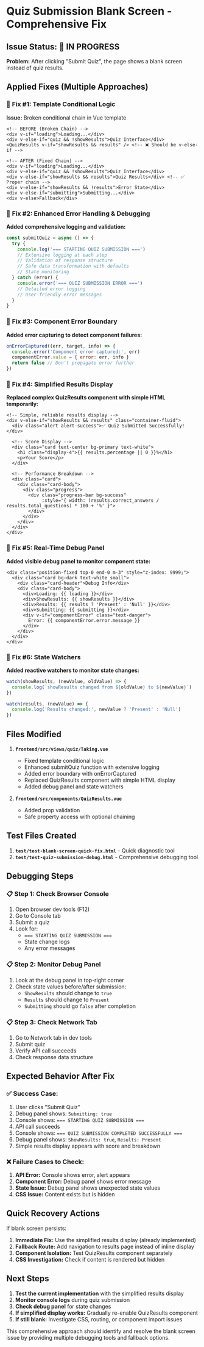 # Quiz Submission Blank Screen - Comprehensive Fix

## Issue Status: 🔧 IN PROGRESS
**Problem:** After clicking "Submit Quiz", the page shows a blank screen instead of quiz results.

## Applied Fixes (Multiple Approaches)

### 🎯 **Fix #1: Template Conditional Logic**
**Issue:** Broken conditional chain in Vue template
```vue
<!-- BEFORE (Broken Chain) -->
<div v-if="loading">Loading...</div>
<div v-else-if="quiz && !showResults">Quiz Interface</div>
<QuizResults v-if="showResults && results" /> <!-- ❌ Should be v-else-if -->

<!-- AFTER (Fixed Chain) -->
<div v-if="loading">Loading...</div>
<div v-else-if="quiz && !showResults">Quiz Interface</div>
<div v-else-if="showResults && results">Quiz Results</div> <!-- ✅ Proper chain -->
<div v-else-if="showResults && !results">Error State</div>
<div v-else-if="submitting">Submitting...</div>
<div v-else>Fallback</div>
```

### 🎯 **Fix #2: Enhanced Error Handling & Debugging**
**Added comprehensive logging and validation:**
```javascript
const submitQuiz = async () => {
  try {
    console.log('=== STARTING QUIZ SUBMISSION ===')
    // Extensive logging at each step
    // Validation of response structure
    // Safe data transformation with defaults
    // State monitoring
  } catch (error) {
    console.error('=== QUIZ SUBMISSION ERROR ===')
    // Detailed error logging
    // User-friendly error messages
  }
}
```

### 🎯 **Fix #3: Component Error Boundary**
**Added error capturing to detect component failures:**
```javascript
onErrorCaptured((err, target, info) => {
  console.error('Component error captured:', err)
  componentError.value = { error: err, info }
  return false // Don't propagate error further
})
```

### 🎯 **Fix #4: Simplified Results Display**
**Replaced complex QuizResults component with simple HTML temporarily:**
```vue
<!-- Simple, reliable results display -->
<div v-else-if="showResults && results" class="container-fluid">
  <div class="alert alert-success">✅ Quiz Submitted Successfully!</div>
  
  <!-- Score Display -->
  <div class="card text-center bg-primary text-white">
    <h1 class="display-4">{{ results.percentage || 0 }}%</h1>
    <p>Your Score</p>
  </div>
  
  <!-- Performance Breakdown -->
  <div class="card">
    <div class="card-body">
      <div class="progress">
        <div class="progress-bar bg-success" 
             :style="{ width: (results.correct_answers / results.total_questions) * 100 + '%' }">
        </div>
      </div>
    </div>
  </div>
</div>
```

### 🎯 **Fix #5: Real-Time Debug Panel**
**Added visible debug panel to monitor component state:**
```vue
<div class="position-fixed top-0 end-0 m-3" style="z-index: 9999;">
  <div class="card bg-dark text-white small">
    <div class="card-header">Debug Info</div>
    <div class="card-body">
      <div>Loading: {{ loading }}</div>
      <div>ShowResults: {{ showResults }}</div>
      <div>Results: {{ results ? 'Present' : 'Null' }}</div>
      <div>Submitting: {{ submitting }}</div>
      <div v-if="componentError" class="text-danger">
        Error: {{ componentError.error.message }}
      </div>
    </div>
  </div>
</div>
```

### 🎯 **Fix #6: State Watchers**
**Added reactive watchers to monitor state changes:**
```javascript
watch(showResults, (newValue, oldValue) => {
  console.log(`showResults changed from ${oldValue} to ${newValue}`)
})

watch(results, (newValue) => {
  console.log('Results changed:', newValue ? 'Present' : 'Null')
})
```

## Files Modified

1. **`frontend/src/views/quiz/Taking.vue`**
   - Fixed template conditional logic
   - Enhanced submitQuiz function with extensive logging
   - Added error boundary with onErrorCaptured
   - Replaced QuizResults component with simple HTML display
   - Added debug panel and state watchers

2. **`frontend/src/components/QuizResults.vue`**
   - Added prop validation
   - Safe property access with optional chaining

## Test Files Created

1. **`test/test-blank-screen-quick-fix.html`** - Quick diagnostic tool
2. **`test/test-quiz-submission-debug.html`** - Comprehensive debugging tool

## Debugging Steps

### 📋 **Step 1: Check Browser Console**
1. Open browser dev tools (F12)
2. Go to Console tab
3. Submit a quiz
4. Look for:
   - `=== STARTING QUIZ SUBMISSION ===`
   - State change logs
   - Any error messages

### 📋 **Step 2: Monitor Debug Panel**
1. Look at the debug panel in top-right corner
2. Check state values before/after submission:
   - `ShowResults` should change to `true`
   - `Results` should change to `Present`
   - `Submitting` should go `false` after completion

### 📋 **Step 3: Check Network Tab**
1. Go to Network tab in dev tools
2. Submit quiz
3. Verify API call succeeds
4. Check response data structure

## Expected Behavior After Fix

### ✅ **Success Case:**
1. User clicks "Submit Quiz"
2. Debug panel shows: `Submitting: true`
3. Console shows: `=== STARTING QUIZ SUBMISSION ===`
4. API call succeeds
5. Console shows: `=== QUIZ SUBMISSION COMPLETED SUCCESSFULLY ===`
6. Debug panel shows: `ShowResults: true`, `Results: Present`
7. Simple results display appears with score and breakdown

### ❌ **Failure Cases to Check:**
1. **API Error:** Console shows error, alert appears
2. **Component Error:** Debug panel shows error message
3. **State Issue:** Debug panel shows unexpected state values
4. **CSS Issue:** Content exists but is hidden

## Quick Recovery Actions

If blank screen persists:

1. **Immediate Fix:** Use the simplified results display (already implemented)
2. **Fallback Route:** Add navigation to results page instead of inline display
3. **Component Isolation:** Test QuizResults component separately
4. **CSS Investigation:** Check if content is rendered but hidden

## Next Steps

1. **Test the current implementation** with the simplified results display
2. **Monitor console logs** during quiz submission
3. **Check debug panel** for state changes
4. **If simplified display works:** Gradually re-enable QuizResults component
5. **If still blank:** Investigate CSS, routing, or component import issues

This comprehensive approach should identify and resolve the blank screen issue by providing multiple debugging tools and fallback options.
